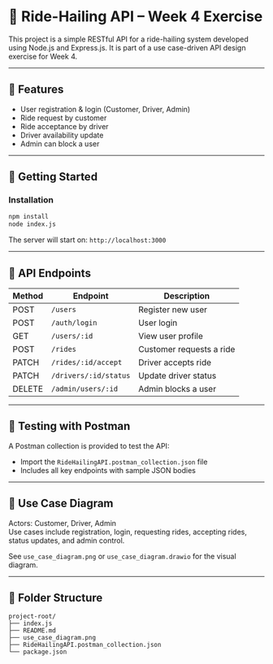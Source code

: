 # 🚗 Ride-Hailing API – Week 4 Exercise

This project is a simple RESTful API for a ride-hailing system developed using Node.js and Express.js. It is part of a use case-driven API design exercise for Week 4.

---

## 📌 Features

- User registration & login (Customer, Driver, Admin)
- Ride request by customer
- Ride acceptance by driver
- Driver availability update
- Admin can block a user

---

## 🚀 Getting Started

### Installation

```bash
npm install
node index.js
```

The server will start on: `http://localhost:3000`

---

## 📂 API Endpoints

| Method | Endpoint                     | Description                     |
|--------|------------------------------|---------------------------------|
| POST   | `/users`                     | Register new user               |
| POST   | `/auth/login`                | User login                      |
| GET    | `/users/:id`                 | View user profile               |
| POST   | `/rides`                     | Customer requests a ride        |
| PATCH  | `/rides/:id/accept`          | Driver accepts ride             |
| PATCH  | `/drivers/:id/status`        | Update driver status            |
| DELETE | `/admin/users/:id`           | Admin blocks a user             |

---

## 🧪 Testing with Postman

A Postman collection is provided to test the API:
- Import the `RideHailingAPI.postman_collection.json` file
- Includes all key endpoints with sample JSON bodies

---

## 🧍 Use Case Diagram

Actors: Customer, Driver, Admin  
Use cases include registration, login, requesting rides, accepting rides, status updates, and admin control.

See `use_case_diagram.png` or `use_case_diagram.drawio` for the visual diagram.

---

## 📁 Folder Structure

```
project-root/
├── index.js
├── README.md
├── use_case_diagram.png
├── RideHailingAPI.postman_collection.json
└── package.json

